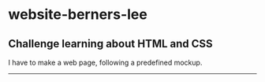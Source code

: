 # website-berners-lee

## Challenge learning about HTML and CSS 

I have to make a web page, following a predefined mockup.

---

